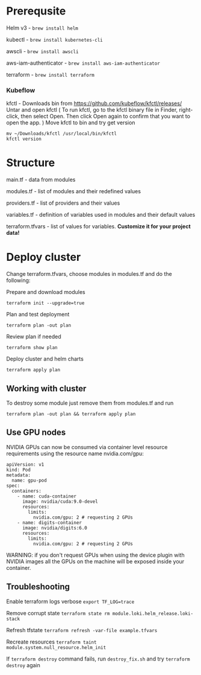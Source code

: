 # Prerequsite

Helm v3 - `brew install helm`

kubectl - `brew install kubernetes-cli`

awscli - `brew install awscli`

aws-iam-authenticator - `brew install aws-iam-authenticator`

terraform - `brew install terraform`

### Kubeflow
kfctl - 
Downloads bin from https://github.com/kubeflow/kfctl/releases/
Untar and open kfctl ( To run kfctl, go to the kfctl binary file in Finder, right-click, then select Open. Then click Open again to confirm that you want to open the app. )
Move kfctl to bin and try get version
```
mv ~/Downloads/kfctl /usr/local/bin/kfctl
kfctl version
```

# Structure
  main.tf - data from modules

  modules.tf - list of modules and their redefined values

  providers.tf - list of providers and their values

  variables.tf - definition of variables used in modules and their default values

  terraform.tfvars - list of values for variables. **Customize it for your project data!**

# Deploy cluster
Change terraform.tfvars, choose modules in modules.tf and do the following:

Prepare and download modules

`terraform init --upgrade=true`

Plan and test deployment

`terraform plan -out plan`

Review plan if needed

`terraform show plan`

Deploy cluster and helm charts

`terraform apply plan`

## Working with cluster

To destroy some module just remove them from modules.tf and run 

`terraform plan -out plan && terraform apply plan`


## Use GPU nodes

NVIDIA GPUs can now be consumed via container level resource requirements using the resource name nvidia.com/gpu:

```
apiVersion: v1
kind: Pod
metadata:
  name: gpu-pod
spec:
  containers:
    - name: cuda-container
      image: nvidia/cuda:9.0-devel
      resources:
        limits:
          nvidia.com/gpu: 2 # requesting 2 GPUs
    - name: digits-container
      image: nvidia/digits:6.0
      resources:
        limits:
          nvidia.com/gpu: 2 # requesting 2 GPUs
```          
WARNING: if you don't request GPUs when using the device plugin with NVIDIA images all the GPUs on the machine will be exposed inside your container.

## Troubleshooting
Enable terraform logs verbose
`export TF_LOG=trace`

Remove corrupt state 
`terraform state rm module.loki.helm_release.loki-stack`

Refresh tfstate
`terraform refresh -var-file example.tfvars`

Recreate resources
`terraform taint module.system.null_resource.helm_init`

If `terraform destroy` command fails, run
`destroy_fix.sh`
and try `terraform destroy` again